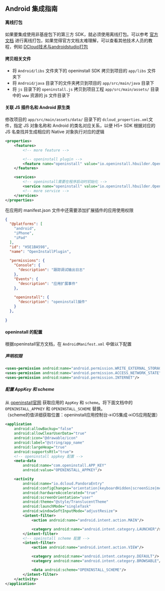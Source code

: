 ## Android 集成指南

#### 离线打包
如果要集成使用非基座包下的第三方 SDK，就必须使用离线打包。可以参考 [官方文档](http://ask.dcloud.net.cn/article/508) 进行离线打包，如果觉得官方文档太难理解，可以查看其他技术人员的教程，例如 [DCloud技术与androidstudio打包](https://blog.csdn.net/qq_33785670/article/details/75042714) 

#### 拷贝相关文件
- 将 `Android/libs` 文件夹下的 openinstall SDK 拷贝到项目的 `app/libs` 文件夹下 
- 将 `Android/java` 目录下的文件夹拷贝到项目的 `app/src/main/java` 目录下
- 将 `js` 目录下的 `openinstall.js` 拷贝到项目工程 `app/src/main/assets/` 目录中的 `www` 资源的 js 文件目录下

#### 关联 JS 插件名和 Android 原生类
修改项目的 `app/src/main/assets/data/` 目录下的 `dcloud_properties.xml`文件，指定 JS 对象名称和 Android 的类名对应关系，以便 H5+ SDK 根据对应的 JS 名查找并生成相应的 Native 对象执行对应的逻辑
``` xml
<properties>
    <features>
        <!-- more feature -->

        <!-- openinstall plugin -->
        <feature name="openinstall" value="io.openinstall.hbuilder.OpenInstallApiManager"/>
    </features>

    <services>
        <!-- openinstall需要在程序启动时初始化 -->
        <service name="openinstall" value="io.openinstall.hbuilder.OpenInstallApiManager"/>
        <!-- more service -->
    </services>
</properties>
```
在应用的 manifest.json 文件中还需要添加扩展插件的应用使用权限
``` json
{
  "@platforms": [
    "android",
    "iPhone",
    "iPad"
  ],
  "id": "H5E1BA598",
  "name": "OpenInstallPlugin",
  
  "permissions": {
    "Console": {
      "description": "跟踪调试输出日志"
    },
    "Events": {
      "description": "应用扩展事件"
    },
    
    "openinstall": {
      "description": "openinstall插件"
    }
  },
  
}
```

#### openinstall 的配置
根据openinstall官方文档，在 `AndroidManifest.xml` 中做以下配置

##### 声明权限
``` xml
<uses-permission android:name="android.permission.WRITE_EXTERNAL_STORAGE"/>
<uses-permission android:name="android.permission.ACCESS_NETWORK_STATE"/>
<uses-permission android:name="android.permission.INTERNET"/>
```
##### 配置 AppKey 和 scheme 
从 [openinstall官网](https://www.openinstall.io/) 获取应用的 `AppKey` 和 `scheme`。将下面文档中的 `OPENINSTALL_APPKEY` 和 `OPENINSTALL_SCHEME` 替换。  
（scheme的值详细获取位置：openinstall应用控制台->iOS集成->iOS应用配置）  

``` xml
<application
    android:allowBackup="false"
    android:allowClearUserData="true"
    android:icon="@drawable/icon"
    android:label="@string/app_name"
    android:largeHeap="true"
    android:supportsRtl="true">
    <!-- openinstall appkey 配置 -->
    <meta-data
        android:name="com.openinstall.APP_KEY"
        android:value="OPENINSTALL_APPKEY"/>

    <activity
        android:name="io.dcloud.PandoraEntry"
        android:configChanges="orientation|keyboardHidden|screenSize|mcc|mnc|fontScale"
        android:hardwareAccelerated="true"
        android:screenOrientation="user"
        android:theme="@style/TranslucentTheme"
        android:launchMode="singleTask"
        android:windowSoftInputMode="adjustResize">
        <intent-filter>
            <action android:name="android.intent.action.MAIN"/>

            <category android:name="android.intent.category.LAUNCHER"/>
        </intent-filter>
        <!-- opeinstall scheme 配置 -->
        <intent-filter>
            <action android:name="android.intent.action.VIEW"/>

            <category android:name="android.intent.category.DEFAULT"/>
            <category android:name="android.intent.category.BROWSABLE"/>

            <data android:scheme="OPENINSTALL_SCHEME"/>
        </intent-filter>
    </activity>
</application>
```




